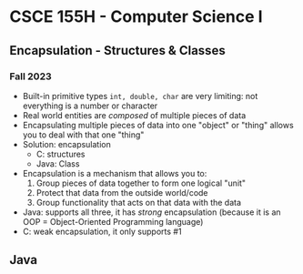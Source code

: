 
# CSCE 155H - Computer Science I
## Encapsulation - Structures & Classes
### Fall 2023

* Built-in primitive types `int, double, char` are very limiting: not everything is a number or character
* Real world entities are *composed* of multiple pieces of data
* Encapsulating multiple pieces of data into one "object" or "thing" allows you to deal with that one "thing"
* Solution: encapsulation
  * C: structures
  * Java: Class
* Encapsulation is a mechanism that allows you to:
  1. Group pieces of data together to form one logical "unit"
  2. Protect that data from the outside world/code
  3. Group functionality that acts on that data with the data
* Java: supports all three, it has *strong* encapsulation (because it is an OOP = Object-Oriented Programming language)
* C: weak encapsulation, it only supports #1

## Java
